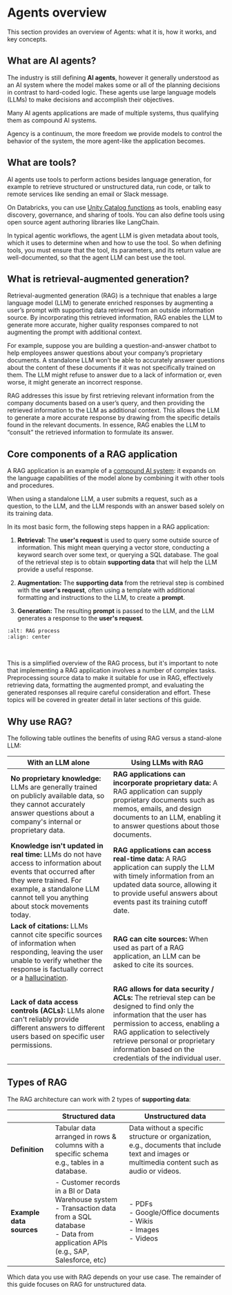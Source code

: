 # Agents overview

This section provides an overview of Agents: what it is, how it works, and key concepts.

## What are AI agents?

The industry is still defining **AI agents**, however it generally understood as an AI system where the model makes some or all of the planning decisions in contrast to hard-coded logic. These agents use large language models (LLMs) to make decisions and accomplish their objectives.

Many AI agents applications are made of multiple systems, thus qualifying them as compound AI systems.

Agency is a continuum, the more freedom we provide models to control the behavior of the system, the more agent-like the application becomes.

## What are tools?

AI agents use tools to perform actions besides language generation, for example to retrieve structured or unstructured data, run code, or talk to remote services like sending an email or Slack message.

On Databricks, you can use [Unity Catalog functions](https://docs.databricks.com/en/udf/unity-catalog.html) as tools, enabling easy discovery, governance, and sharing of tools. You can also define tools using open source agent authoring libraries like LangChain. 

In typical agentic workflows, the agent LLM is given metadata about tools, which it uses to determine when and how to use the tool. So when defining tools, you must ensure that the tool, its parameters, and its return value are well-documented, so that the agent LLM can best use the tool.

## What is retrieval-augmented generation?

Retrieval-augmented generation (RAG) is a technique that enables a large language model (LLM) to generate enriched responses by augmenting a user’s prompt with supporting data retrieved from an outside information source. By incorporating this retrieved information, RAG enables the LLM to generate more accurate, higher quality responses compared to not augmenting the prompt with additional context.

For example, suppose you are building a question-and-answer chatbot to help employees answer questions about your company’s proprietary documents. A standalone LLM won’t be able to accurately answer questions about the content of these documents if it was not specifically trained on them. The LLM might refuse to answer due to a lack of information or, even worse, it might generate an incorrect response. 

RAG addresses this issue by first retrieving relevant information from the company documents based on a user’s query, and then providing the retrieved information to the LLM as additional context. This allows the LLM to generate a more accurate response by drawing from the specific details found in the relevant documents. In essence, RAG enables the LLM to “consult” the retrieved information to formulate its answer.

## Core components of a RAG application

A RAG application is an example of a [compound AI system](https://bair.berkeley.edu/blog/2024/02/18/compound-ai-systems/): it expands on the language capabilities of the model alone by combining it with other tools and procedures.

When using a standalone LLM, a user submits a request, such as a question, to the LLM, and the LLM responds with an answer based solely on its training data.  

In its most basic form, the following steps happen in a RAG application:

1. **Retrieval:** The **user's request** is used to query some outside source of information. This might mean querying a vector store, conducting a keyword search over some text, or querying a SQL database. The goal of the retrieval step is to obtain **supporting data** that will help the LLM provide a useful response.

2. **Augmentation:** The **supporting data** from the retrieval step is combined with the **user's request**, often using a template with additional formatting and instructions to the LLM, to create a **prompt**.

3. **Generation:** The resulting **prompt** is passed to the LLM, and the LLM generates a response to the **user's request**.

```{image} ../images/1-introduction-to-rag/1_img.png
:alt: RAG process
:align: center
```

<br>

This is a simplified overview of the RAG process, but it's important to note that implementing a RAG application involves a number of complex tasks. Preprocessing source data to make it suitable for use in RAG, effectively retrieving data, formatting the augmented prompt, and evaluating the generated responses all require careful consideration and effort. These topics will be covered in greater detail in later sections of this guide.

## Why use RAG?

The following table outlines the benefits of using RAG versus a stand-alone LLM:

| With an LLM alone                                                                                                                                                                                   | Using LLMs with RAG                                                                                                                                                                                                   |
|-----------------------------------------------------------------------------------------------------------------------------------------------------------------------------------------------------|------------------------------------------------------------------------------------------------------------------------------------------------------------------------------------------------------------------------|
| **No proprietary knowledge:** LLMs are generally trained on publicly available data, so they cannot accurately answer questions about a company's internal or proprietary data.                      | **RAG applications can incorporate proprietary data:** A RAG application can supply proprietary documents such as memos, emails, and design documents to an LLM, enabling it to answer questions about those documents. |
| **Knowledge isn't updated in real time:** LLMs do not have access to information about events that occurred after they were trained. For example, a standalone LLM cannot tell you anything about stock movements today. | **RAG applications can access real-time data:** A RAG application can supply the LLM with timely information from an updated data source, allowing it to provide useful answers about events past its training cutoff date.                                                                                                                                                                     |
| **Lack of citations:** LLMs cannot cite specific sources of information when responding, leaving the user unable to verify whether the response is factually correct or a [hallucination](https://en.wikipedia.org/wiki/Hallucination_(artificial_intelligence)). | **RAG can cite sources:** When used as part of a RAG application, an LLM can be asked to cite its sources.                                                                                                            |
| **Lack of data access controls (ACLs):** LLMs alone can't reliably provide different answers to different users based on specific user permissions.                                                   | **RAG allows for data security / ACLs:** The retrieval step can be designed to find only the information that the user has permission to access, enabling a RAG application to selectively retrieve personal or proprietary information based on the credentials of the individual user.                                                                                                                 |

## Types of RAG

The RAG architecture can work with 2 types of **supporting data**:

| | Structured data | Unstructured data |
|---|---|---|
| **Definition** | Tabular data arranged in rows & columns with a specific schema e.g., tables in a database. | Data without a specific structure or organization, e.g., documents that include text and images or multimedia content such as audio or videos. |
| **Example data sources** | - Customer records in a BI or Data Warehouse system<br>- Transaction data from a SQL database<br>- Data from application APIs (e.g., SAP, Salesforce, etc) | - PDFs<br>- Google/Office documents<br>- Wikis<br>- Images<br>- Videos |

Which data you use with RAG depends on your use case. The remainder of this guide focuses on RAG for unstructured data.

